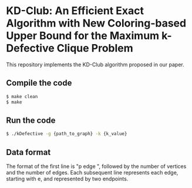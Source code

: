 # KD-Club: An Efficient Exact Algorithm with New Coloring-based Upper Bound for the Maximum k-Defective Clique Problem

This repository implements the KD-Club algorithm proposed in our paper. 

## Compile the code

```sh
$ make clean
$ make
```

## Run the code

```sh
$ ./kDefective -g {path_to_graph} -k {k_value} 
```

## Data format

The format of the first line is "p edge ", followed by the number of vertices and the number of edges. Each subsequent line represents each edge, starting with e, and represented by two endpoints.